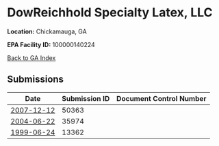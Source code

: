 # DowReichhold Specialty Latex, LLC

**Location:** Chickamauga, GA

**EPA Facility ID:** 100000140224

[Back to GA Index](../../index.md)

## Submissions

| Date | Submission ID | Document Control Number |
|------|--------------|-------------------------|
| [2007-12-12](submissions/50363.md) | 50363 |  |
| [2004-06-22](submissions/35974.md) | 35974 |  |
| [1999-06-24](submissions/13362.md) | 13362 |  |
